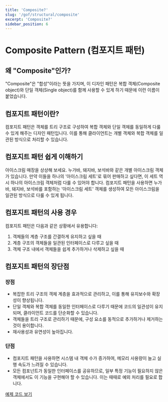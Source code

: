 ```yaml
---
title: 'Composite?'
slug: '/gof/structural/composite'
excerpt: 'Composite?'
sidebar_position: 6
---
```


# Composite Pattern (컴포지트 패턴)

## 왜 "Composite"인가?

"Composite"은 "합성"이라는 뜻을 가지며, 이 디자인 패턴은 복합 객체(Composite object)와 단일 객체(Single object)를 함께 사용할 수 있게 하기 때문에 이런 이름이 붙었습니다.

## 컴포지트 패턴이란?

컴포지트 패턴은 객체를 트리 구조로 구성하여 복합 객체와 단일 객체를 동일하게 다룰 수 있게 해주는 디자인 패턴입니다. 이를 통해 클라이언트는 개별 객체와 복합 객체를 일관된 방식으로 처리할 수 있습니다.

## 컴포지트 패턴 쉽게 이해하기

아이스크림 매장을 상상해 보세요. 누가바, 돼지바, 보석바와 같은 개별 아이스크림 객체가 있습니다. 만약 이들을 하나의 '아이스크림 세트'로 묶어 판매하고 싶다면, 이 세트 역시 하나의 아이스크림 객체처럼 다룰 수 있어야 합니다. 컴포지트 패턴을 사용하면 누가바, 돼지바, 보석바를 포함하는 '아이스크림 세트' 객체를 생성하여 모든 아이스크림을 일관된 방식으로 다룰 수 있게 됩니다.

## 컴포지트 패턴의 사용 경우

컴포지트 패턴은 다음과 같은 상황에서 유용합니다:

1. 객체들의 계층 구조를 간결하게 유지하고 싶을 때
2. 계층 구조의 객체들을 일관된 인터페이스로 다루고 싶을 때
3. 객체 구조 내에서 객체들을 쉽게 추가하거나 삭제하고 싶을 때

## 컴포지트 패턴의 장단점

### 장점

- 복잡한 트리 구조의 객체 계층을 효과적으로 관리하고, 이를 통해 유지보수와 확장성이 향상됩니다.
- 단일 객체와 복합 객체를 동일한 인터페이스로 다루기 때문에 코드의 일관성이 유지되며, 클라이언트 코드를 단순화할 수 있습니다.
- 객체들을 트리 구조로 관리하기 때문에, 구성 요소를 동적으로 추가하거나 제거하는 것이 용이합니다.
- 재사용성과 유연성이 높아집니다.

### 단점

- 컴포지트 패턴을 사용하면 시스템 내 객체 수가 증가하여, 메모리 사용량이 늘고 실행 속도가 느려질 수 있습니다.
- 모든 컴포넌트가 동일한 인터페이스를 공유하므로, 일부 특정 기능이 필요하지 않은 객체에서도 이 기능을 구현해야 할 수 있습니다. 이는 때때로 예외 처리를 필요로 합니다.

[예제 코드 보기](https://github.com/jjunhaa0211/ADPattern-Swift/tree/main/GoF-CompositPattern)